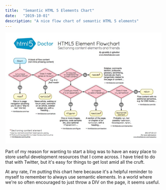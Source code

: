 ```yaml
---
title:  "Semantic HTML 5 Elements Chart"
date:   "2019-10-01"
description: "A nice flow chart of semantic HTML 5 elements"
---
```


![semantic html elements chart](./../../images/html5-element-flowchart.jpg)

Part of my reason for wanting to start a blog was to have an easy place to store useful development resources that I come across. I have tried to do that with Twitter, but it's easy for things to get lost amid all the cruft. 

At any rate, I'm putting this chart here because it's a helpful reminder to myself to remember to always use semantic elements. In a world where we're so often encouraged to just throw a DIV on the page, it seems useful.